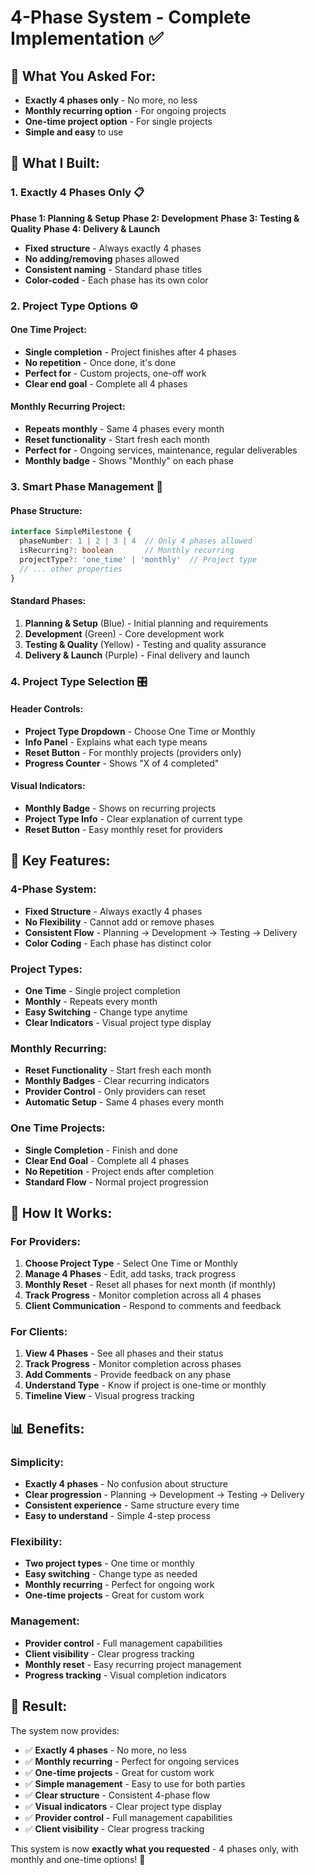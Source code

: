# 4-Phase System - Complete Implementation ✅

## 🎯 **What You Asked For:**
- **Exactly 4 phases only** - No more, no less
- **Monthly recurring option** - For ongoing projects
- **One-time project option** - For single projects
- **Simple and easy** to use

## 🚀 **What I Built:**

### **1. Exactly 4 Phases Only** 📋
**Phase 1: Planning & Setup**
**Phase 2: Development** 
**Phase 3: Testing & Quality**
**Phase 4: Delivery & Launch**

- **Fixed structure** - Always exactly 4 phases
- **No adding/removing** phases allowed
- **Consistent naming** - Standard phase titles
- **Color-coded** - Each phase has its own color

### **2. Project Type Options** ⚙️

#### **One Time Project:**
- **Single completion** - Project finishes after 4 phases
- **No repetition** - Once done, it's done
- **Perfect for** - Custom projects, one-off work
- **Clear end goal** - Complete all 4 phases

#### **Monthly Recurring Project:**
- **Repeats monthly** - Same 4 phases every month
- **Reset functionality** - Start fresh each month
- **Perfect for** - Ongoing services, maintenance, regular deliverables
- **Monthly badge** - Shows "Monthly" on each phase

### **3. Smart Phase Management** 🧠

#### **Phase Structure:**
```typescript
interface SimpleMilestone {
  phaseNumber: 1 | 2 | 3 | 4  // Only 4 phases allowed
  isRecurring?: boolean       // Monthly recurring
  projectType?: 'one_time' | 'monthly'  // Project type
  // ... other properties
}
```

#### **Standard Phases:**
1. **Planning & Setup** (Blue) - Initial planning and requirements
2. **Development** (Green) - Core development work
3. **Testing & Quality** (Yellow) - Testing and quality assurance
4. **Delivery & Launch** (Purple) - Final delivery and launch

### **4. Project Type Selection** 🎛️

#### **Header Controls:**
- **Project Type Dropdown** - Choose One Time or Monthly
- **Info Panel** - Explains what each type means
- **Reset Button** - For monthly projects (providers only)
- **Progress Counter** - Shows "X of 4 completed"

#### **Visual Indicators:**
- **Monthly Badge** - Shows on recurring projects
- **Project Type Info** - Clear explanation of current type
- **Reset Button** - Easy monthly reset for providers

## 🎨 **Key Features:**

### **4-Phase System:**
- **Fixed Structure** - Always exactly 4 phases
- **No Flexibility** - Cannot add or remove phases
- **Consistent Flow** - Planning → Development → Testing → Delivery
- **Color Coding** - Each phase has distinct color

### **Project Types:**
- **One Time** - Single project completion
- **Monthly** - Repeats every month
- **Easy Switching** - Change type anytime
- **Clear Indicators** - Visual project type display

### **Monthly Recurring:**
- **Reset Functionality** - Start fresh each month
- **Monthly Badges** - Clear recurring indicators
- **Provider Control** - Only providers can reset
- **Automatic Setup** - Same 4 phases every month

### **One Time Projects:**
- **Single Completion** - Finish and done
- **Clear End Goal** - Complete all 4 phases
- **No Repetition** - Project ends after completion
- **Standard Flow** - Normal project progression

## 🔧 **How It Works:**

### **For Providers:**
1. **Choose Project Type** - Select One Time or Monthly
2. **Manage 4 Phases** - Edit, add tasks, track progress
3. **Monthly Reset** - Reset all phases for next month (if monthly)
4. **Track Progress** - Monitor completion across all 4 phases
5. **Client Communication** - Respond to comments and feedback

### **For Clients:**
1. **View 4 Phases** - See all phases and their status
2. **Track Progress** - Monitor completion across phases
3. **Add Comments** - Provide feedback on any phase
4. **Understand Type** - Know if project is one-time or monthly
5. **Timeline View** - Visual progress tracking

## 📊 **Benefits:**

### **Simplicity:**
- **Exactly 4 phases** - No confusion about structure
- **Clear progression** - Planning → Development → Testing → Delivery
- **Consistent experience** - Same structure every time
- **Easy to understand** - Simple 4-step process

### **Flexibility:**
- **Two project types** - One time or monthly
- **Easy switching** - Change type as needed
- **Monthly recurring** - Perfect for ongoing work
- **One-time projects** - Great for custom work

### **Management:**
- **Provider control** - Full management capabilities
- **Client visibility** - Clear progress tracking
- **Monthly reset** - Easy recurring project management
- **Progress tracking** - Visual completion indicators

## 🚀 **Result:**

The system now provides:
- ✅ **Exactly 4 phases** - No more, no less
- ✅ **Monthly recurring** - Perfect for ongoing services
- ✅ **One-time projects** - Great for custom work
- ✅ **Simple management** - Easy to use for both parties
- ✅ **Clear structure** - Consistent 4-phase flow
- ✅ **Visual indicators** - Clear project type display
- ✅ **Provider control** - Full management capabilities
- ✅ **Client visibility** - Clear progress tracking

This system is now **exactly what you requested** - 4 phases only, with monthly and one-time options! 🎉
